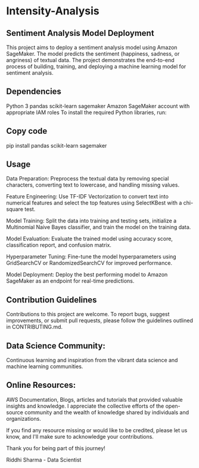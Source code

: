 # Intensity-Analysis #

## Sentiment Analysis Model Deployment ##

This project aims to deploy a sentiment analysis model using Amazon SageMaker. The model predicts the sentiment (happiness, sadness, or angriness) of textual data. The project demonstrates the end-to-end process of building, training, and deploying a machine learning model for sentiment analysis.

## Dependencies
Python 3
pandas
scikit-learn
sagemaker
Amazon SageMaker account with appropriate IAM roles
To install the required Python libraries, run:

## Copy code
pip install pandas scikit-learn sagemaker

## Usage
 Data Preparation: Preprocess the textual data by removing special characters, converting text to lowercase, and handling missing values.
 
Feature Engineering: Use TF-IDF Vectorization to convert text into numerical features and select the top features using SelectKBest with a chi-square test.

Model Training: Split the data into training and testing sets, initialize a Multinomial Naive Bayes classifier, and train the model on the training data.

Model Evaluation: Evaluate the trained model using accuracy score, classification report, and confusion matrix.

Hyperparameter Tuning: Fine-tune the model hyperparameters using GridSearchCV or RandomizedSearchCV for improved performance.

Model Deployment: Deploy the best performing model to Amazon SageMaker as an endpoint for real-time predictions.

## Contribution Guidelines
Contributions to this project are welcome. To report bugs, suggest improvements, or submit pull requests, please follow the guidelines outlined in CONTRIBUTING.md.

## Data Science Community:

Continuous learning and inspiration from the vibrant data science and machine learning communities.

## Online Resources:

AWS Documentation, Blogs, articles and tutorials that provided valuable insights and knowledge. I appreciate the collective efforts of the open-source community and the wealth of knowledge shared by individuals and organizations.

If you find any resource missing or would like to be credited, please let us know, and I'll make sure to acknowledge your contributions.

Thank you for being part of this journey!

Riddhi Sharma - Data Scientist
